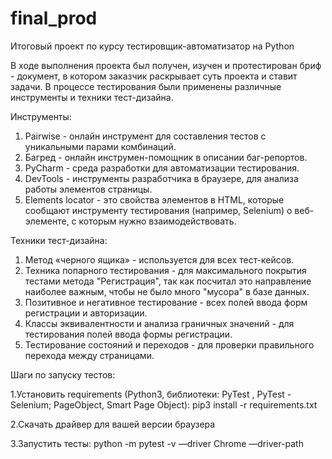 # final_prod
Итоговый проект по курсу тестировщик-автоматизатор на Python

В ходе выполнения проекта был получен, изучен и протестирован бриф - документ, в котором заказчик раскрывает суть проекта и ставит задачи.
В процессе тестирования были применены различные инструменты и техники тест-дизайна.

Инструменты:

1. Pairwise - онлайн инструмент для составления тестов с уникальными парами комбинаций.
2. Багред - онлайн инструмен-помощник в описании баг-репортов.
3. PyCharm - среда разработки для автоматизации тестирования.
4. DevTools - инструменты разработчика в браузере, для анализа работы элементов страницы.
5. Elements locator - это свойства элементов в HTML, которые сообщают инструменту тестирования (например, Selenium) о веб-элементе, с которым нужно взаимодействовать.

Техники тест-дизайна:

1. Метод «черного ящика» - используется для всех тест-кейсов. 
2. Техника попарного тестирования - для максимального покрытия тестами метода "Регистрация", так как посчитал это направление наиболее важным, чтобы не было много "мусора" в базе данных.
3. Позитивное и негативное тестирование - всех полей ввода форм регистрации и авторизации. 
4. Классы эквивалентности и анализа граничных значений - для тестирования полей ввода формы регистрации. 
5. Тестирование состояний и переходов - для проверки правильного перехода между страницами.


Шаги по запуску тестов: 

1.Установить requirements (Python3, библиотеки: PyTest , PyTest - Selenium; PageObject, Smart Page Object): pip3 install -r requirements.txt 

2.Скачать драйвер для вашей версии браузера 

3.Запустить тесты: python -m pytest -v —driver Chrome —driver-path

